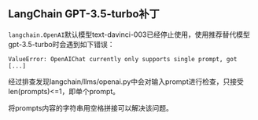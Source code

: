 ## LangChain GPT-3.5-turbo补丁

`langchain.OpenAI`默认模型text-davinci-003已经停止使用，使用推荐替代模型gpt-3.5-turbo时会遇到如下错误：

`ValueError: OpenAIChat currently only supports single prompt, got [...]`

经过排查发现langchain/llms/openai.py中会对输入prompt进行检查，只接受len(prompts)<=1，即单个prompt。

将prompts内容的字符串用空格拼接可以解决该问题。
